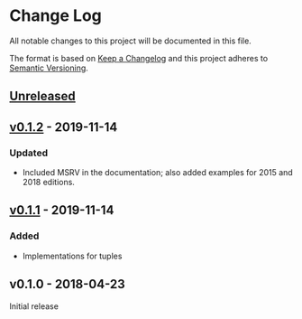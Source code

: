 # Change Log

All notable changes to this project will be documented in this file.

The format is based on [Keep a Changelog](http://keepachangelog.com/)
and this project adheres to [Semantic Versioning](http://semver.org/).

## [Unreleased]

## [v0.1.2] - 2019-11-14

### Updated

- Included MSRV in the documentation; also added examples for 2015 and 2018
  editions.

## [v0.1.1] - 2019-11-14

### Added

- Implementations for tuples

## v0.1.0 - 2018-04-23

Initial release

[Unreleased]: https://github.com/japaric/hash32/compare/v0.1.2...HEAD
[v0.1.2]: https://github.com/japaric/hash32/compare/v0.1.1...v0.1.2
[v0.1.1]: https://github.com/japaric/hash32/compare/v0.1.0...v0.1.1
